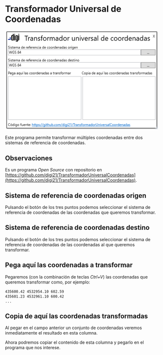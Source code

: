 # Transformador Universal de Coordenadas

![Transformador Universal de Coordenadas](../../.gitbook/assets/TransformadorUniversalCoordenadas.PNG)

Este programa permite transformar múltiples coordenadas entre dos sistemas de referencia de coordenadas.

## Observaciones

Es un programa _Open Source_ con repositorio en [https://github.com/digi21/TransformadorUniversalCoordenadas](https://github.com/digi21/TransformadorUniversalCoordenadas).

## Sistema de referencia de coordenadas origen

Pulsando el botón de los tres puntos podemos seleccionar el sistema de referencia de coordenadas de las coordenadas que queremos transformar.

## Sistema de referencia de coordenadas destino

Pulsando el botón de los tres puntos podemos seleccionar el sistema de referencia de coordenadas de las coordenadas al que queremos transformar.

## Pega aquí las coordenadas a transformar

Pegaremos (con la combinación de teclas _Ctrl+V_) las coordenadas que queremos transformar como, por ejemplo:

```
435600.42 4532954.10 602.59
435601.23 4532961.10 600.42
...
```

## Copia de aquí las coordenadas transformadas

Al pegar en el campo anterior un conjunto de coordenadas veremos inmediatamente el resultado en esta columna. 

Ahora podremos copiar el contenido de esta columna y pegarlo en el programa que nos interese.
